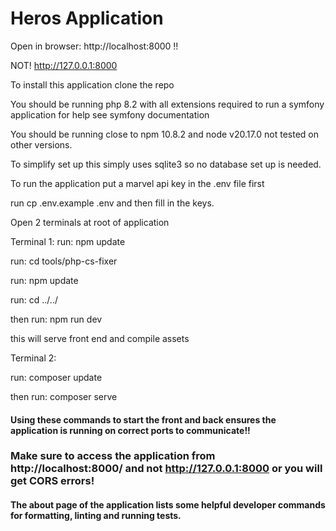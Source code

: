 # Heros Application

Open in  browser: http://localhost:8000 !!

NOT!  http://127.0.0.1:8000

To install this application clone the repo

You should be running php 8.2 with all extensions required to run a symfony application for help see symfony documentation

You should be running close to npm 10.8.2 and node v20.17.0 not tested on other versions.

To simplify set up this simply uses sqlite3 so no database set up is needed.

To run the application put a marvel api key in the .env file first

run cp .env.example .env  and then fill in the keys.

Open 2 terminals at root of application

Terminal 1:
run: npm update

run: cd tools/php-cs-fixer

run: npm update

run: cd ../../

then run: npm run dev

this will serve front end and compile assets

Terminal 2:

run: composer update

then run: composer serve

#### Using these commands to start the front and back ensures the application is running on correct ports to communicate!!

### Make sure to access the application from http://localhost:8000/ and not http://127.0.0.1:8000 or you will get CORS errors!

#### The about page of the application lists some helpful developer commands for formatting, linting and running tests.
